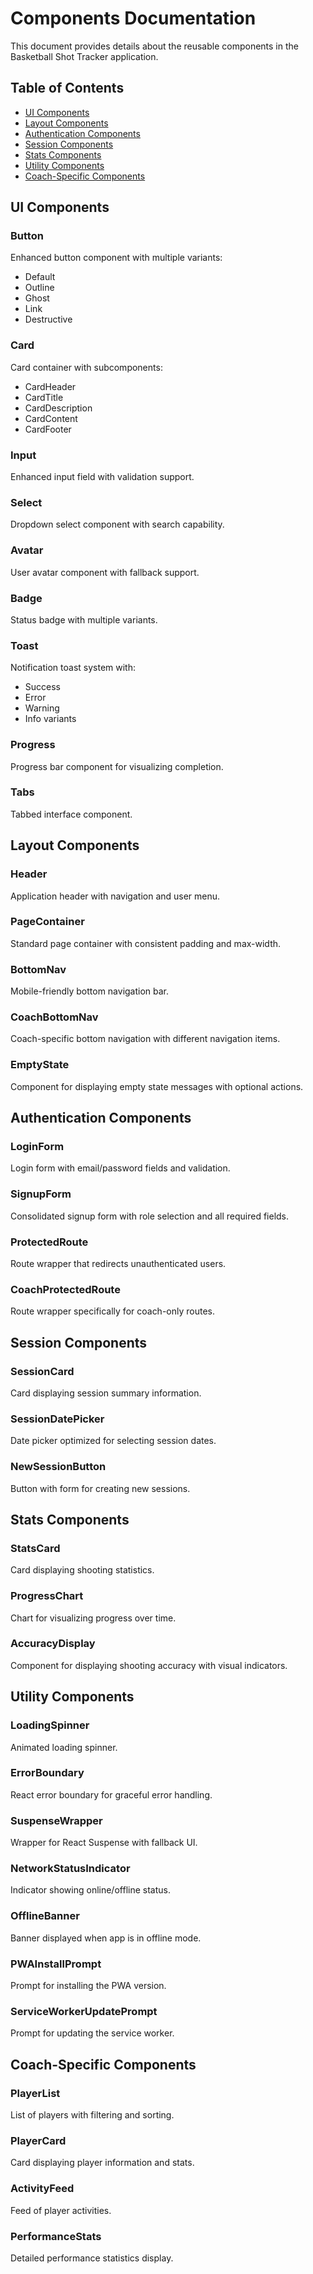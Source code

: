 # Components Documentation

This document provides details about the reusable components in the Basketball Shot Tracker application.

## Table of Contents
- [UI Components](#ui-components)
- [Layout Components](#layout-components)
- [Authentication Components](#authentication-components)
- [Session Components](#session-components)
- [Stats Components](#stats-components)
- [Utility Components](#utility-components)
- [Coach-Specific Components](#coach-specific-components)

## UI Components

### Button
Enhanced button component with multiple variants:
- Default
- Outline
- Ghost
- Link
- Destructive

### Card
Card container with subcomponents:
- CardHeader
- CardTitle
- CardDescription
- CardContent
- CardFooter

### Input
Enhanced input field with validation support.

### Select
Dropdown select component with search capability.

### Avatar
User avatar component with fallback support.

### Badge
Status badge with multiple variants.

### Toast
Notification toast system with:
- Success
- Error
- Warning
- Info variants

### Progress
Progress bar component for visualizing completion.

### Tabs
Tabbed interface component.

## Layout Components

### Header
Application header with navigation and user menu.

### PageContainer
Standard page container with consistent padding and max-width.

### BottomNav
Mobile-friendly bottom navigation bar.

### CoachBottomNav
Coach-specific bottom navigation with different navigation items.

### EmptyState
Component for displaying empty state messages with optional actions.

## Authentication Components

### LoginForm
Login form with email/password fields and validation.

### SignupForm
Consolidated signup form with role selection and all required fields.

### ProtectedRoute
Route wrapper that redirects unauthenticated users.

### CoachProtectedRoute
Route wrapper specifically for coach-only routes.

## Session Components

### SessionCard
Card displaying session summary information.

### SessionDatePicker
Date picker optimized for selecting session dates.

### NewSessionButton
Button with form for creating new sessions.

## Stats Components

### StatsCard
Card displaying shooting statistics.

### ProgressChart
Chart for visualizing progress over time.

### AccuracyDisplay
Component for displaying shooting accuracy with visual indicators.

## Utility Components

### LoadingSpinner
Animated loading spinner.

### ErrorBoundary
React error boundary for graceful error handling.

### SuspenseWrapper
Wrapper for React Suspense with fallback UI.

### NetworkStatusIndicator
Indicator showing online/offline status.

### OfflineBanner
Banner displayed when app is in offline mode.

### PWAInstallPrompt
Prompt for installing the PWA version.

### ServiceWorkerUpdatePrompt
Prompt for updating the service worker.

## Coach-Specific Components

### PlayerList
List of players with filtering and sorting.

### PlayerCard
Card displaying player information and stats.

### ActivityFeed
Feed of player activities.

### PerformanceStats
Detailed performance statistics display.
